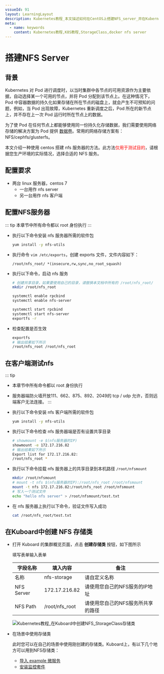 ```yaml
---
vssueId: 91
layout: LearningLayout
description: Kubernetes教程_本文描述如何在CentOS上搭建NFS_server_并在Kubernetes中配置StorageClass使用该NFS服务作为存储
meta:
  - name: keywords
    content: Kubernetes教程,K8S教程,StorageClass,docker nfs server
---
```


# 搭建NFS Server

<AdSenseTitle/>

## 背景

Kubernetes 对 Pod 进行调度时，以当时集群中各节点的可用资源作为主要依据，自动选择某一个可用的节点，并将 Pod 分配到该节点上。在这种情况下，Pod 中容器数据的持久化如果存储在所在节点的磁盘上，就会产生不可预知的问题，例如，当 Pod 出现故障，Kubernetes 重新调度之后，Pod 所在的新节点上，并不存在上一次 Pod 运行时所在节点上的数据。

为了使 Pod 在任何节点上都能够使用同一份持久化存储数据，我们需要使用网络存储的解决方案为 Pod 提供 [数据卷](./volume.html)。常用的网络存储方案有：NFS/cephfs/glusterfs。

本文介绍一种使用 centos 搭建 nfs 服务器的方法。此方法<font color="red">仅用于测试目的</font>，请根据您生产环境的实际情况，选择合适的 NFS 服务。

## 配置要求

* 两台 linux 服务器，centos 7
  * 一台用作 nfs server
  * 另一台用作 nfs 客户端

## 配置NFS服务器

::: tip
本章节中所有命令都以 root 身份执行
:::

* 执行以下命令安装 nfs 服务器所需的软件包
  ``` sh
  yum install -y nfs-utils
  ```
* 执行命令 `vim /etc/exports`，创建 exports 文件，文件内容如下：
  ```
  /root/nfs_root/ *(insecure,rw,sync,no_root_squash)
  ```
* 执行以下命令，启动 nfs 服务
  ```sh
  # 创建共享目录，如果要使用自己的目录，请替换本文档中所有的 /root/nfs_root/
  mkdir /root/nfs_root

  systemctl enable rpcbind
  systemctl enable nfs-server

  systemctl start rpcbind
  systemctl start nfs-server
  exportfs -r
  ```
* 检查配置是否生效
  ```sh
  exportfs
  # 输出结果如下所示
  /root/nfs_root /root/nfs_root
  ```

## 在客户端测试nfs

::: tip
* 本章节中所有命令都以 root 身份执行
* 服务器端防火墙开放111、662、875、892、2049的 tcp / udp 允许，否则远端客户无法连接。
:::

* 执行以下命令安装 nfs 客户端所需的软件包
  ``` sh
  yum install -y nfs-utils
  ```

* 执行以下命令检查 nfs 服务器端是否有设置共享目录
  ``` sh
  # showmount -e $(nfs服务器的IP)
  showmount -e 172.17.216.82
  # 输出结果如下所示
  Export list for 172.17.216.82:
  /root/nfs_root *
  ```
* 执行以下命令挂载 nfs 服务器上的共享目录到本机路径 `/root/nfsmount`
  ``` sh
  mkdir /root/nfsmount
  # mount -t nfs $(nfs服务器的IP):/root/nfs_root /root/nfsmount
  mount -t nfs 172.17.216.82:/root/nfs_root /root/nfsmount
  # 写入一个测试文件
  echo "hello nfs server" > /root/nfsmount/test.txt
  ```
* 在 nfs 服务器上执行以下命令，验证文件写入成功
  ``` sh
  cat /root/nfs_root/test.txt
  ```

## 在Kuboard中创建 NFS 存储类

* 打开 Kuboard 的集群概览页面，点击 **创建存储类** 按钮，如下图所示
  
  填写表单输入表单

  | 字段名称   | 填入内容       | 备注                              |
  | ---------- | -------------- | --------------------------------- |
  | 名称       | nfs-storage    | 请自定义名称                      |
  | NFS Server | 172.17.216.82  | 请使用您自己的NFS服务的IP地址     |
  | NFS Path   | /root/nfs_root | 请使用您自己的NFS服务所共享的路径 |
  
  ![Kubernetes教程_在Kuboard中创建NFS_StorageClass存储类](./nfs.assets/image-20191003183534076.png)

* 在场景中使用存储类
  
  此时您可以在自己的场景中使用刚创建的存储类。Kuboard上，有以下几个地方可以用到NFS存储类：
  * [导入 example 微服务](/guide/example/import.html)
  * [安装监控套件](/guide/example/monitor.html#安装监控套件)
